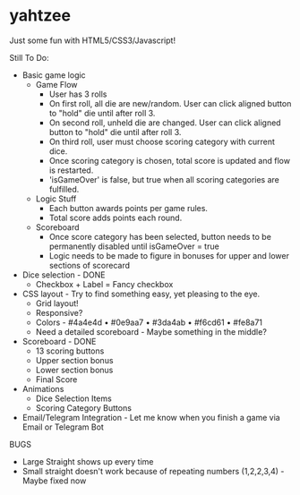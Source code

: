 # yahtzee
Just some fun with HTML5/CSS3/Javascript!

Still To Do:

- Basic game logic
  - Game Flow
    - User has 3 rolls
    - On first roll, all die are new/random.  User can click aligned button to "hold" die until after roll 3.
    - On second roll, unheld die are changed.  User can click aligned button to "hold" die until after roll 3.
    - On third roll, user must choose scoring category with current dice.
    - Once scoring category is chosen, total score is updated and flow is restarted.
    - 'isGameOver' is false, but true when all scoring categories are fulfilled.
  - Logic Stuff
    - Each button awards points per game rules.
    - Total score adds points each round.
  - Scoreboard
    - Once score category has been selected, button needs to be permanently disabled until isGameOver = true
    - Logic needs to be made to figure in bonuses for upper and lower sections of scorecard
- Dice selection - DONE
  - Checkbox + Label = Fancy checkbox
- CSS layout - Try to find something easy, yet pleasing to the eye.
  - Grid layout!
  - Responsive?
  - Colors - #4a4e4d • #0e9aa7 • #3da4ab • #f6cd61 • #fe8a71
  - Need a detailed scoreboard - Maybe something in the middle?
- Scoreboard - DONE
  - 13 scoring buttons
  - Upper section bonus
  - Lower section bonus
  - Final Score
- Animations
  - Dice Selection Items
  - Scoring Category Buttons
- Email/Telegram Integration - Let me know when you finish a game via Email or Telegram Bot

BUGS
- Large Straight shows up every time
- Small straight doesn't work because of repeating numbers (1,2,2,3,4) - Maybe fixed now
